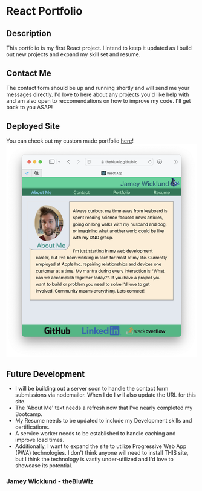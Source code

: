 
  # React Portfolio 
  ## Description
  This portfolio is my first React project. I intend to keep it updated as I build out new projects and expand my skill set and resume.
  ## Contact Me
  The contact form should be up and running shortly and will send me your messages directly. I'd love to here about any projects you'd like help with and am also open to reccomendations on how to improve my code. I'll get back to you ASAP!
  ## Deployed Site
  You can check out my custom made portfolio [here](https://thebluwiz.github.io/react-portfolio/)!
  <a href= "https://thebluwiz.github.io/react-portfolio/">
  ![site image](./images/deployed-site-image.png)
  </a>
  ## Future Development
  - I will be building out a server soon to handle the contact form submissions via nodemailer. When I do I will also update the URL for this site. 
  - The 'About Me' text needs a refresh now that I've nearly completed my Bootcamp.
  - My Resume needs to be updated to include my Development skills and certifications.
  - A service worker needs to be established to handle caching and improve load times.
  - Additionally, I want to expand the site to utilize Progressive Web App (PWA) technologies. I don't think anyone will need to install THIS site, but I think the technology is vastly under-utilized and I'd love to showcase its potential.
  ### Jamey Wicklund - theBluWiz